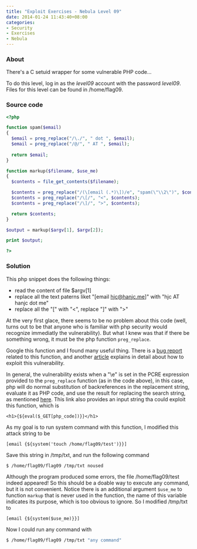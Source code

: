 ```yaml
---
title: "Exploit Exercises - Nebula Level 09"
date: 2014-01-24 11:43:40+08:00
categories: 
- Security
- Exercises
- Nebula
---
```


### About

There's a C setuid wrapper for some vulnerable PHP code...

To do this level, log in as the *level09* account with the password *level09*. Files for this level can be found in /home/flag09. 

### Source code

``` php
<?php

function spam($email)
{
  $email = preg_replace("/\./", " dot ", $email);
  $email = preg_replace("/@/", " AT ", $email);
  
  return $email;
}

function markup($filename, $use_me)
{
  $contents = file_get_contents($filename);

  $contents = preg_replace("/(\[email (.*)\])/e", "spam(\"\\2\")", $contents);
  $contents = preg_replace("/\[/", "<", $contents);
  $contents = preg_replace("/\]/", ">", $contents);

  return $contents;
}

$output = markup($argv[1], $argv[2]);

print $output;

?>
```

<!-- more -->

### Solution

This php snippet does the following things:

- read the content of file $argv[1]
- replace all the text paterns liket "[email hjc@hanjc.me]" with "hjc AT hanjc dot me"
- replace all the "[" with "<", replace "]" with ">"

At the very first glace, there seems to be no problem about this code (well, turns out to be that anyone who is familiar with php security would recognize immediatly the vulnerability). But what I knew was that if there be something wrong, it must be the php function `preg_replace`.

Google this function and I found many useful thing. There is a [bug report](https://bugs.php.net/bug.php?id=35960) related to this function, and another [article](http://www.madirish.net/402) explains in detail about how to exploit this vulnerability. 

In general, the vulnerability exists when a "\e" is set in the PCRE expression provided to the `preg_replace` function (as in the code above), in this case, php will do normal substitution of backreferences in the replacement string, evaluate it as PHP code, and use the result for replacing the search string, as mentioned [here](http://php.net/manual/en/reference.pcre.pattern.modifiers.php). This link also provides an input string tha could exploit this function, which is 

	<h1>{${eval($_GET[php_code])}}</h1>

As my goal is to run system command with this function, I modified this attack string to be

	[email {${system('touch /home/flag09/test')}}]

Save this string in /tmp/txt, and run the following command 

``` bash
$ /home/flag09/flag09 /tmp/txt noused
```

Although the program produced some errors, the file /home/flag09/test indeed appeared! So this should be a doable way to execute any command, but it is not convenient. Notice there is an additional argument `$use_me` to function `markup` that is never used in the function, the name of this variable indicates its purpose, which is too obvious to ignore. So I modified /tmp/txt to 

	[email {${system($use_me)}}]

Now I could run any command with

``` bash
$ /home/flag09/flag09 /tmp/txt "any command"
```



